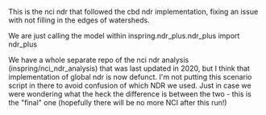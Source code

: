 This is the nci ndr that followed the cbd ndr implementation, fixing an issue with not filling in the edges of watersheds.

We are just calling the model within inspring.ndr_plus.ndr_plus import ndr_plus

We have a whole separate repo of the nci ndr analysis (inspring/nci_ndr_analysis) that was last updated in 2020, but I think that implementation of global ndr is now defunct. I'm not putting this scenario script in there to avoid confusion of which NDR we used. Just in case we were wondering what the heck the difference is between the two - this is the "final" one (hopefully there will be no more NCI after this run!)
